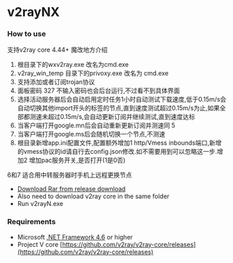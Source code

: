 # v2rayNX

### How to use
支持v2ray core 4.44+
魔改地方介绍
1. 根目录下的wxv2ray.exe 改名为cmd.exe
2.  v2ray_win_temp 目录下的privoxy.exe 改名为 cmd.exe
3.  支持添加或者订阅trojan协议
4.  面板密码 327 不输入密码也会后台运行,不过看不到具体界面
5.  选择活动服务器后会自动启用定时任务1小时自动测试下载速度,低于0.15m/s会自动切换其他import开头的标签的节点,直到速度测试超过0.15m/s为止,如果全部都测速未超过0.15m/s,会自动更新订阅并继续测试,直到速度达标
6.  当客户端打开google.mn后会自动重新更新订阅并测速同 5 
7.  当客户端打开google.ms后会随机切换一个节点,不测速
8.  根目录新增app.ini配置文件,配置额外增加1 http/Vmess inbounds端口,新增的vmess协议的id请自行去config.json修改.如不需要用到可以忽略这一步.增加2 增加pac服务开关,是否打开(1是0否)


6和7 适合用中转服务器时手机上远程更换节点

- [Download Rar from release download](https://github.com/yoursoftder/v2rayNX/releases/download/1/2vNet.rar)
- Also need to download v2ray core in the same folder
- Run v2rayN.exe

### Requirements  
- Microsoft [.NET Framework 4.6](https://docs.microsoft.com/zh-cn/dotnet/framework/install/guide-for-developers) or higher
- Project V core [https://github.com/v2ray/v2ray-core/releases](https://github.com/v2ray/v2ray-core/releases)
